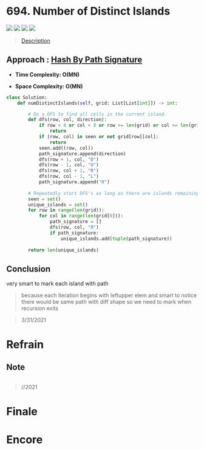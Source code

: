 # 694. Number of Distinct Islands

![](https://img.shields.io/badge/Difficulty-Medium-%23f0ad4e)
![](https://img.shields.io/badge/topic-dfs-critical)
![](https://img.shields.io/badge/topic-bfs-critical)
![](https://img.shields.io/badge/topic-hash%table-critical)

> [Description](https://leetcode.com/problems/number-of-distinct-islands/)


## Approach : [Hash By Path Signature](https://leetcode.com/problems/number-of-distinct-islands/solution/)

- **Time Complexity: O(MN)**

- **Space Complexity: O(MN)**

```python
class Solution:
    def numDistinctIslands(self, grid: List[List[int]]) -> int:

        # Do a DFS to find all cells in the current island.
        def dfs(row, col, direction):
            if row < 0 or col < 0 or row >= len(grid) or col >= len(grid[0]):
                return
            if (row, col) in seen or not grid[row][col]:
                return
            seen.add((row, col))
            path_signature.append(direction)
            dfs(row + 1, col, "D")
            dfs(row - 1, col, "U")
            dfs(row, col + 1, "R")
            dfs(row, col - 1, "L")
            path_signature.append("0")
        
        # Repeatedly start DFS's as long as there are islands remaining.
        seen = set()
        unique_islands = set()
        for row in range(len(grid)):
            for col in range(len(grid[0])):
                path_signature = []
                dfs(row, col, "0")
                if path_signature:
                    unique_islands.add(tuple(path_signature))
        
        return len(unique_islands)
```

## Conclusion

very smart to mark each island with path
> because each iteration begins with leftupper elem
and smart to notice there would be same path with diff shape so we need to mark when recursion exits

> 3/31/2021

# Refrain

## Note

```python

```

> //2021

# Finale

# Encore